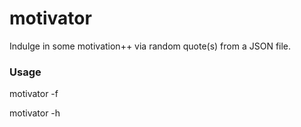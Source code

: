 # motivator

Indulge in some motivation++ via random quote(s) from a JSON file.

### Usage

motivator -f <JSON filename>

motivator -h
